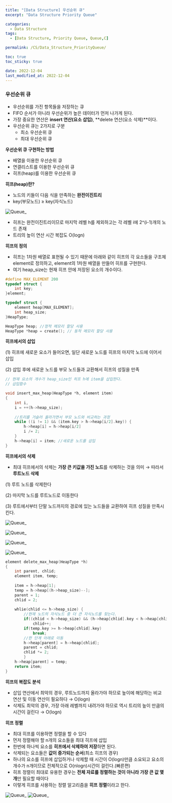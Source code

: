 ```yaml
---
title: "[Data Structure] 우선순위 큐"
excerpt: "Data Structure Priority Queue"

categories:
  - Data Structure
tags:
  - [Data Structure, Priority Queue, Queue,C]

permalink: /CS/Data_Structure_PriorityQueue/

toc: true
toc_sticky: true

date: 2022-12-04
last_modified_at: 2022-12-04
---
```

### 우선순위 큐

- 우선순위를 가진 항목들을 저장하는 큐
- FIFO 순서가 아니라 우선순위가 높은 데이터가 먼저 나가게 된다.
- 가장 중요한 연산은 **insert 연산(요소 삽입)**, **delete 연산(요소 삭제)**이다.
- 우선순위 큐는 2가지로 구분
    - 최소 우선순위 큐
    - 최대 우선순위 큐

**우선순위 큐 구현하는 방법**

- 배열을 이용한 우선순위 큐
- 연결리스트를 이용한 우선순위 큐
- 히프(heap)를 이용한 우선순위 큐

**히프(heap)란?**

- 노드의 키들이 다음 식을 만족하는 **완전이진트리**
- key(부모노드) ≥ key(자식노드)

![Queue_](/assets/images/posts_img/DataStructure_PQ/Queue_1.png)

- 히프는 완전이진트리이므로 마지막 레벨 h를 제외하고는 각 레벨 i에 2^(i-1)개의 노드 존재
- 트리의 높이 연산 시간 복잡도 O(logn)

**히프의 정의**

- 히프는 1차원 배열로 표현될 수 있기 때문에 아래와 같이 히프의 각 요소들을 구조체 element로 정의하고, element의 1차원 배열을 만들어 히프를 구현한다.
- 여기 heap_size는 현재 히프 안에 저장된 요소의 개수이다.

```c
#define MAX_ELEMENT 200 
typedef struct {
	int key;
}element;

typedef struct {
	element heap[MAX_ELEMENT];
	int heap_size;
}HeapType;

HeapType heap; //정적 메모리 할당 사용
HeapType *heap = create(); // 동적 메모리 할당 사용
```

**히프에서의 삽입**

(1) 히프에 새로운 요소가 들어오면, 일단 새로운 노드를 히프의 마지막 노드에 이어서 삽입

(2) 삽입 후에 새로운 노드를 부모 노드들과 교환해서 히프의 성질을 만족

```c
// 현재 요소의 개수가 heap_size인 히프 h에 item을 삽입한다.
// 삽입함수

void insert_max_heap(HeapType *h, element item)
{
	int i,
	i = ++(h->heap_size);
	
	//트리를 거슬러 올라가면서 부모 노드와 비교하는 과정
	while ((i != 1) && (item.key > h->heap[i/2].key)) {
		h->heap[i] = h->heap[i/2]
		i /= 2;
	}
	h->heap[i] = item; //새로운 노드를 삽입
}
```

**히프에서의 삭제**

- 최대 히프에서의 삭제는 **가장 큰 키값을 가진 노드**를 삭제하는 것을 의미 → 따라서 **루트노드 삭제**

(1) 루트 노드를 삭제한다

(2) 마지막 노드를 루트노드로 이동한다

(3) 루트에서부터 단말 노드까지의 경로에 있는 노드들을 교환하여 히프 성질을 만족시킨다.

![Queue_](/assets/images/posts_img/DataStructure_PQ/Queue_2.png)

![Queue_](/assets/images/posts_img/DataStructure_PQ/Queue_3.png)

![Queue_](/assets/images/posts_img/DataStructure_PQ/Queue_4.png)

![Queue_](/assets/images/posts_img/DataStructure_PQ/Queue_5.png)

```c
element delete_max_heap(HeapType *h)
{
	int parent, chlid;
	element item, temp;
	
	item = h->heap[1];
	temp = h->heap[(h->heap_size)--];
	parent = 1;
	chlid = 2;
	
	whlie(chlid <= h->heap_size) {
		//현재 노드의 자식노드 중 더 큰 자식노드를 찾는다.
		if((chlid < h->heap_size) && (h->heap[chlid].key < h->heap[chlid+1].key)
			chlid++;
		if(temp.key >= h->heap[chlid].key)
			break;
		//한 단계 아래로 이동
		h->heap[parent] = h->heap[chlid];
		parent = chlid;
		chlid *= 2;
		}
	h->heap[parent] = temp;
	return item;
}
```

**히프의 복잡도 분석**

- 삽입 연산에서 최악의 경우, 루트노드까지 올라가야 하므로 높이에 해당하는 비교 연산 및 이동 연산이 필요하다 → O(logn)
- 삭제도 최악의 경우, 가장 아래 레벨까지 내려가야 하므로 역시 트리의 높이 만큼의 시간이 걸린다 → O(logn)

**히프 정렬**

- 최대 히프를 이용하면 정렬을 할 수 있다
- 먼저 정렬해야 할 n개의 요소들을 최대 히프에 삽입
- 한번에 하나씩 요소를 **히프에서 삭제하여 저장**하면 된다.
- 삭제되는 요소들은 **값이 증가되는 순서**(최소 히프의 경우)
- 하나의 요소를 히프에 삽입하거나 삭제할 때 시간이 O(logn)만큼 소요되고 요소의 개수가 n개이므로 전체적으로 O(nlogn)시간이 걸린다.(빠른편)
- 히프 정렬이 최대로 유용한 경우는 **전체 자료를 정렬하는 것이 아니라 가장 큰 값 몇 개**만 필요할 때이다
- 이렇게 히프를 사용하는 정렬 알고리즘을 **히프 정렬**이라고 한다.

![Queue_](/assets/images/posts_img/DataStructure_PQ/Queue_6.png)
![Queue_](/assets/images/posts_img/DataStructure_PQ/Queue_7.png)
